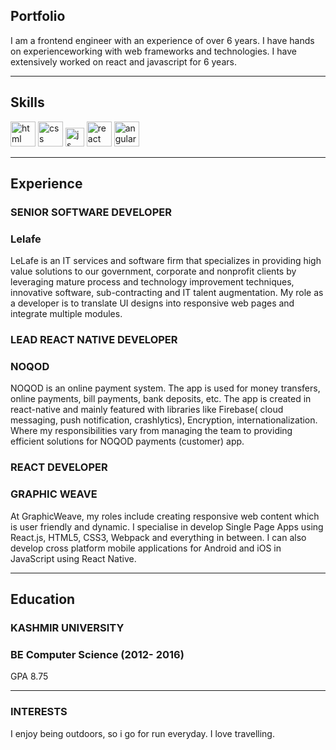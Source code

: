 ## Portfolio

I am a frontend engineer with an experience of over 6 years. I have hands on experienceworking with web frameworks and technologies. I have extensively worked on react and javascript for 6 years.

---

## Skills

<p align='left'>
  <img src="https://upload.wikimedia.org/wikipedia/commons/thumb/6/61/HTML5_logo_and_wordmark.svg/2048px-HTML5_logo_and_wordmark.svg.png" alt="html" width="40" height="40">
  <img src='https://upload.wikimedia.org/wikipedia/commons/thumb/d/d5/CSS3_logo_and_wordmark.svg/1200px-CSS3_logo_and_wordmark.svg.png' alt="css" width="40" height="40">
  <img src='https://upload.wikimedia.org/wikipedia/commons/6/6a/JavaScript-logo.png' height='30' width='auto' alt="js">
   <img src="https://upload.wikimedia.org/wikipedia/commons/thumb/a/a7/React-icon.svg/1280px-React-icon.svg.png" alt="react" width="auto" height="40"/>
   <img src="https://angular.io/assets/images/logos/angular/angular.svg" alt="angular" width="40" height="40"/>
</p>

---

## Experience

### **SENIOR SOFTWARE DEVELOPER**
### Lelafe

LeLafe is an IT services and software firm that specializes in providing high value solutions to our government, corporate and nonprofit clients by leveraging mature process and technology improvement techniques, innovative software, sub-contracting and IT talent augmentation.
My role as a developer is to translate UI designs into responsive web pages and integrate multiple modules.

### **LEAD REACT NATIVE DEVELOPER**
### NOQOD

NOQOD is an online payment system. The app is used for money transfers, online payments, bill payments, bank deposits, etc. The app is created in react-native and mainly featured with libraries like Firebase( cloud messaging, push notification, crashlytics), Encryption, internationalization.
Where my responsibilities vary from managing the team to providing efficient solutions for  NOQOD payments (customer) app.

### **REACT DEVELOPER**
### GRAPHIC WEAVE

At GraphicWeave, my roles include creating responsive web content which is user friendly and dynamic.
I specialise in develop Single Page Apps using React.js, HTML5, CSS3, Webpack and everything in between.
I can also develop cross platform mobile applications for Android and iOS in JavaScript using React Native.

---

## Education

### **KASHMIR UNIVERSITY**
### BE Computer Science (2012- 2016)
GPA 8.75

---

### INTERESTS
I enjoy being outdoors, so i go for run everyday. I love travelling.
